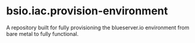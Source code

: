 # bsio.iac.provision-environment
A repository built for fully provisioning the blueserver.io environment from bare metal to fully functional. 
